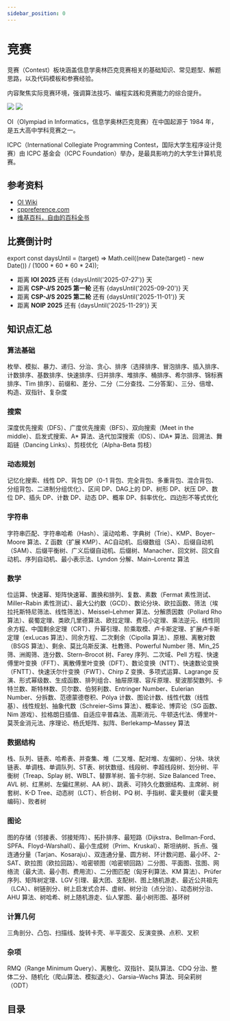 ```yaml
---
sidebar_position: 0
---
```


# 竞赛

竞赛（Contest）板块涵盖信息学奥林匹克竞赛相关的基础知识、常见题型、解题思路，以及代码模板和参赛经验。

内容聚焦实际竞赛环境，强调算法技巧、编程实践和竞赛能力的综合提升。

![](/img/header/contest-light.png#gh-light-mode-only)
![](/img/header/contest-dark.png#gh-dark-mode-only)

OI（Olympiad in Informatics，信息学奥林匹克竞赛）在中国起源于 1984 年，是五大高中学科竞赛之一。

ICPC（International Collegiate Programming Contest，国际大学生程序设计竞赛）由 ICPC 基金会（ICPC Foundation）举办，是最具影响力的大学生计算机竞赛。

## 参考资料

- [OI Wiki](https://oi-wiki.org)
- [cppreference.com](https://zh.cppreference.com/w/首页)
- [维基百科，自由的百科全书](https://zh.wikipedia.org/zh-cn/Wikipedia:首页)

## 比赛倒计时

export const daysUntil = (target) => Math.ceil((new Date(target) - new Date()) / (1000 * 60 * 60 * 24));

- 距离 **IOI 2025** 还有 {daysUntil('2025-07-27')} 天  
- 距离 **CSP-J/S 2025 第一轮** 还有 {daysUntil('2025-09-20')} 天  
- 距离 **CSP-J/S 2025 第二轮** 还有 {daysUntil('2025-11-01')} 天  
- 距离 **NOIP 2025** 还有 {daysUntil('2025-11-29')} 天

## 知识点汇总

### 算法基础

枚举、模拟、暴力、递归、分治、贪心、排序（选择排序、冒泡排序、插入排序、计数排序、基数排序、快速排序、归并排序、堆排序、桶排序、希尔排序、锦标赛排序、Tim 排序）、前缀和、差分、二分（二分查找、二分答案）、三分、倍增、构造、双指针、复杂度

### 搜索

深度优先搜索（DFS）、广度优先搜索（BFS）、双向搜索（Meet in the middle）、启发式搜索、A\* 算法、迭代加深搜索（IDS）、IDA\* 算法、回溯法、舞蹈链（Dancing Links）、剪枝优化（Alpha-Beta 剪枝）

### 动态规划

记忆化搜索、线性 DP、背包 DP（0-1 背包、完全背包、多重背包、混合背包、分组背包、二进制分组优化）、区间 DP、DAG上的 DP、树形 DP、状压 DP、数位 DP、插头 DP、计数 DP、动态 DP、概率 DP、斜率优化、四边形不等式优化

### 字符串

字符串匹配、字符串哈希（Hash）、滚动哈希、字典树（Trie）、KMP、Boyer–Moore 算法、Z 函数（扩展 KMP）、AC自动机、后缀数组（SA）、后缀自动机（SAM）、后缀平衡树、广义后缀自动机、后缀树、Manacher、回文树、回文自动机、序列自动机、最小表示法、Lyndon 分解、Main–Lorentz 算法

### 数学

位运算、快速幂、矩阵快速幂、置换和排列、复数、素数（Fermat 素性测试、Miller–Rabin 素性测试）、最大公约数（GCD）、数论分块、欧拉函数、筛法（埃拉托斯特尼筛法、线性筛法）、Meissel–Lehmer 算法、分解质因数（Pollard Rho 算法）、裴蜀定理、类欧几里德算法、欧拉定理、费马小定理、乘法逆元、线性同余方程、中国剩余定理（CRT）、升幂引理、阶乘取模、卢卡斯定理、扩展卢卡斯定理（exLucas 算法）、同余方程、二次剩余（Cipolla 算法）、原根、离散对数（BSGS 算法）、剩余、莫比乌斯反演、杜教筛、Powerful Number 筛、Min_25 筛、洲阁筛、连分数、Stern–Brocot 树、Farey 序列、二次域、Pell 方程、快速傅里叶变换（FFT）、离散傅里叶变换（DFT）、数论变换（NTT）、快速数论变换（FNTT）、快速沃尔什变换（FWT）、Chirp Z 变换、多项式运算、Lagrange 反演、形式幂级数、生成函数、排列组合、抽屉原理、容斥原理、斐波那契数列、卡特兰数、斯特林数、贝尔数、伯努利数、Entringer Number、Eulerian Number、分拆数、范德蒙德卷积、Pólya 计数、图论计数、线性代数（线性基）、线性规划、抽象代数（Schreier–Sims 算法）、概率论、博弈论（SG 函数、Nim 游戏）、拉格朗日插值、自适应辛普森法、高斯消元、牛顿迭代法、傅里叶-莫茨金消元法、序理论、杨氏矩阵、拟阵、Berlekamp–Massey 算法

### 数据结构

栈、队列、链表、哈希表、并查集、堆（二叉堆、配对堆、左偏树）、分块、块状链表、单调栈、单调队列、ST表、树状数组、线段树、李超线段树、划分树、平衡树（Treap、Splay 树、WBLT、替罪羊树、笛卡尔树、Size Balanced Tree、AVL 树、红黑树、左偏红黑树、AA 树）、跳表、可持久化数据结构、主席树、树套树、K-D Tree、动态树（LCT）、析合树、PQ 树、手指树、霍夫曼树（霍夫曼编码）、败者树

### 图论

图的存储（邻接表、邻接矩阵）、拓扑排序、最短路（Dijkstra、Bellman-Ford、SPFA、Floyd-Warshall）、最小生成树（Prim、Kruskal）、斯坦纳树、拆点、强连通分量（Tarjan、Kosaraju）、双连通分量、圆方树、环计数问题、最小环、2-SAT、欧拉图（欧拉回路）、哈密顿图（哈密顿回路）二分图、平面图、弦图、网络流（最大流、最小割、费用流）、二分图匹配（匈牙利算法、KM 算法）、Prüfer 序列、矩阵树定理、LGV 引理、最大团、支配树、图上随机游走、最近公共祖先（LCA）、树链剖分、树上启发式合并、虚树、树分治（点分治）、动态树分治、AHU 算法、树哈希、树上随机游走、仙人掌图、最小树形图、基环树

### 计算几何

三角剖分、凸包、扫描线、旋转卡壳、半平面交、反演变换、点积、叉积

### 杂项

RMQ（Range Minimum Query）、离散化、双指针、莫队算法、CDQ 分治、整体二分、随机化（爬山算法、模拟退火）、Garsia–Wachs 算法、珂朵莉树（ODT）

## 目录

<DocCardList />
